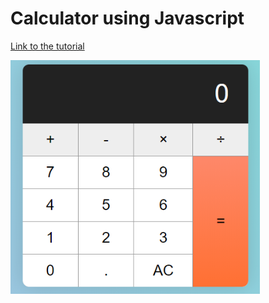 # Calculator using Javascript

[Link to the tutorial](https://zellwk.com/blog/calculator-part-1/)

<img src="images/1.png">